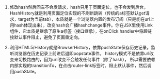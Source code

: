 1. 修改hash然后回车不会发请求，hash只用于页面定位，也不会发到后台。HashHistory就是利用页面定位实现的不刷新跳转（传统的a标签默认get请求，target为当前tab），本质就是一个浏览器内置的发布订阅（只是能在url上用hash体现出来），改变hash会广播hashchange事件。你在JSX里使用Link组件，它本质是继承了原生a标签（接口继承），在onClick handler中将超链接默认事件阻止，避免了页面重定向。

2. 利用HTML5/History就是BrowserHistory，依靠pushState保存历史记录，监听浏览器在历史记录上前进后退即popstate事件。
history模式不是依靠url改变来切换路由的，因为url改变不会触发任何事件（除了hash），
所以需要依赖内部实现的transitionTo，在点击router-link标签时，阻止默认事件，然后调用pushState。

